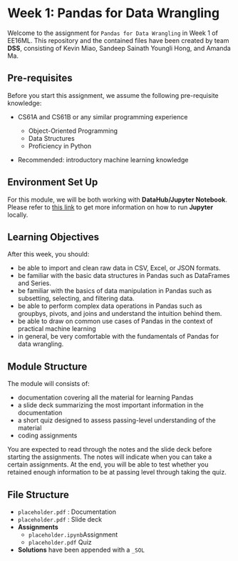 # Week 1: Pandas for Data Wrangling

Welcome to the assignment for `Pandas for Data Wrangling` in Week 1 of EE16ML.
This repository and the contained files have been created by team **DSS**, consisting of Kevin Miao, Sandeep Sainath Youngli Hong, and Amanda Ma.

## Pre-requisites

Before you start this assignment, we assume the following pre-requisite knowledge:

- CS61A and CS61B or any similar programming experience
  - Object-Oriented Programming
  - Data Structures
  - Proficiency in Python

- Recommended: introductory machine learning knowledge

## Environment Set Up

For this module, we will be both working with **DataHub/Jupyter Notebook**. Please refer to [this link](https://jupyter.org/install) to get more information on how to run **Jupyter** locally.

## Learning Objectives

After this week, you should:

- be able to import and clean raw data in CSV, Excel, or JSON formats.
- be familiar with the basic data structures in Pandas such as DataFrames and Series.
- be familiar with the basics of data manipulation in Pandas such as subsetting, selecting, and filtering data.
- be able to perform complex data operations in Pandas such as groupbys, pivots, and joins and understand the intuition behind them.
- be able to draw on common use cases of Pandas in the context of practical machine learning
- in general, be very comfortable with the fundamentals of Pandas for data wrangling.

## Module Structure

The module will consists of:
- documentation covering all the material for learning Pandas
- a slide deck summarizing the most important information in the documentation
- a short quiz designed to assess passing-level understanding of the material
- coding assignments

You are expected to read through the notes and the slide deck before starting the assignments. The notes will indicate when you can take a certain assignments.
At the end, you will be able to test whether you retained enough information to be at passing level through taking the quiz.

## File Structure

- `placeholder.pdf` : Documentation
- `placeholder.pdf` : Slide deck
- **Assignments**
  - `placeholder.ipynb`Assignment
  - `placeholder.pdf` Quiz
- **Solutions** have been appended with a `_SOL`
